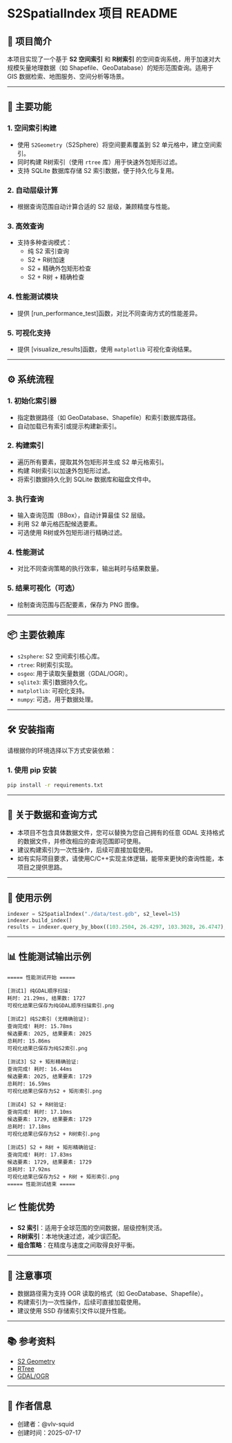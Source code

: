 # S2SpatialIndex 项目 README

## 📌 项目简介

本项目实现了一个基于 **S2 空间索引** 和 **R树索引** 的空间查询系统，用于加速对大规模矢量地理数据（如 Shapefile、GeoDatabase）的矩形范围查询。适用于 GIS 数据检索、地图服务、空间分析等场景。

---

## 🧩 主要功能

### 1. **空间索引构建**
- 使用 `S2Geometry`（S2Sphere）将空间要素覆盖到 S2 单元格中，建立空间索引。
- 同时构建 R树索引（使用 `rtree` 库）用于快速外包矩形过滤。
- 支持 SQLite 数据库存储 S2 索引数据，便于持久化与复用。

### 2. **自动层级计算**
- 根据查询范围自动计算合适的 S2 层级，兼顾精度与性能。

### 3. **高效查询**
- 支持多种查询模式：
  - 纯 S2 索引查询
  - S2 + R树加速
  - S2 + 精确外包矩形检查
  - S2 + R树 + 精确检查

### 4. **性能测试模块**
- 提供 [run_performance_test]函数，对比不同查询方式的性能差异。

### 5. **可视化支持**
- 提供 [visualize_results]函数，使用 `matplotlib` 可视化查询结果。

---

## ⚙️ 系统流程

### 1. 初始化索引器
- 指定数据路径（如 GeoDatabase、Shapefile）和索引数据库路径。
- 自动加载已有索引或提示构建新索引。

### 2. 构建索引
- 遍历所有要素，提取其外包矩形并生成 S2 单元格索引。
- 构建 R树索引以加速外包矩形过滤。
- 将索引数据持久化到 SQLite 数据库和磁盘文件中。

### 3. 执行查询
- 输入查询范围（BBox），自动计算最佳 S2 层级。
- 利用 S2 单元格匹配候选要素。
- 可选使用 R树或外包矩形进行精确过滤。

### 4. 性能测试
- 对比不同查询策略的执行效率，输出耗时与结果数量。

### 5. 结果可视化（可选）
- 绘制查询范围与匹配要素，保存为 PNG 图像。

---

## 📦 主要依赖库

- `s2sphere`: S2 空间索引核心库。
- `rtree`: R树索引实现。
- `osgeo`: 用于读取矢量数据（GDAL/OGR）。
- `sqlite3`: 索引数据持久化。
- `matplotlib`: 可视化支持。
- `numpy`: 可选，用于数据处理。

---

## 🛠️ 安装指南

请根据你的环境选择以下方式安装依赖：

### 1. 使用 pip 安装
```bash
pip install -r requirements.txt
```

---

## 🧪 关于数据和查询方式

- 本项目不包含具体数据文件，您可以替换为您自己拥有的任意 GDAL 支持格式的数据文件，并修改相应的查询范围即可使用。
- 建议构建索引为一次性操作，后续可直接加载使用。
- 如有实际项目要求，请使用C/C++实现主体逻辑，能带来更快的查询性能，本项目之提供思路。

---

## 🧪 使用示例

```python
indexer = S2SpatialIndex("./data/test.gdb", s2_level=15)
indexer.build_index()
results = indexer.query_by_bbox((103.2504, 26.4297, 103.3028, 26.4747), use_rtree=True, exact_check=True)
```

---

## 📊 性能测试输出示例

```
===== 性能测试开始 =====

[测试1] 纯GDAL顺序扫描:
耗时: 21.29ms, 结果数: 1727
可视化结果已保存为纯GDAL顺序扫描索引.png

[测试2] 纯S2索引 (无精确验证):
查询完成! 耗时: 15.78ms
候选要素: 2025, 结果要素: 2025
总耗时: 15.86ms
可视化结果已保存为纯S2索引.png

[测试3] S2 + 矩形精确验证:
查询完成! 耗时: 16.44ms
候选要素: 2025, 结果要素: 1729
总耗时: 16.59ms
可视化结果已保存为S2 + 矩形索引.png

[测试4] S2 + R树验证:
查询完成! 耗时: 17.10ms
候选要素: 1729, 结果要素: 1729
总耗时: 17.18ms
可视化结果已保存为S2 + R树索引.png

[测试5] S2 + R树 + 矩形精确验证:
查询完成! 耗时: 17.83ms
候选要素: 1729, 结果要素: 1729
总耗时: 17.92ms
可视化结果已保存为S2 + R树 + 矩形索引.png
===== 性能测试结束 =====
```


## 📈 性能优势

- **S2 索引**：适用于全球范围的空间数据，层级控制灵活。
- **R树索引**：本地快速过滤，减少误匹配。
- **组合策略**：在精度与速度之间取得良好平衡。

---

## 📌 注意事项

- 数据路径需为支持 OGR 读取的格式（如 GeoDatabase、Shapefile）。
- 构建索引为一次性操作，后续可直接加载使用。
- 建议使用 SSD 存储索引文件以提升性能。

---

## 📚 参考资料

- [S2 Geometry](https://s2geometry.io/)
- [RTree](https://toblerity.org/rtree/)
- [GDAL/OGR](https://gdal.org/)

---

## 📝 作者信息

- 创建者：@vlv-squid
- 创建时间：2025-07-17

